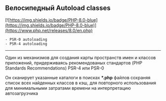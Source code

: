 ##  Велосипедный Autoload classes

[![https://img.shields.io/badge/PHP-8.0-blue](https://img.shields.io/badge/PHP-8.0-blue)](https://www.php.net/releases/8.0/en.php)


    - PSR-0 autoloading
    - PSR-4 autoloading
____

Один из механизмов для создания карты пространств имен и классов приложений, придерживаясь рекомендованых
стандартов (PHP Standards Recommendations) PSR-4 или PSR-0

Он сканирует указанные каталоги в поисках **\*.php** файлов сохраняя список всех найденных классов в кэш,
для повторного использования для минимальными затратами времени на интерпретацию автозагрузчика 


